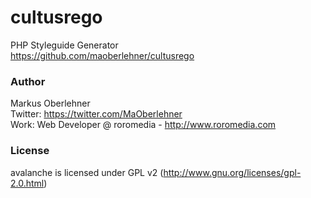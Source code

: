 # cultusrego
PHP Styleguide Generator  
https://github.com/maoberlehner/cultusrego

### Author
Markus Oberlehner  
Twitter: https://twitter.com/MaOberlehner  
Work: Web Developer @ roromedia - http://www.roromedia.com

### License
avalanche is licensed under GPL v2 (http://www.gnu.org/licenses/gpl-2.0.html)